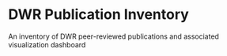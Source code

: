 # DWR Publication Inventory
An inventory of DWR peer-reviewed publications and associated visualization dashboard
